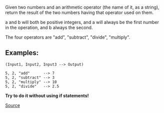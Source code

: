 Given two numbers and an arithmetic operator (the name of it, as a string), return the result of the two numbers having that operator used on them.

a and b will both be positive integers, and a will always be the first number in the operation, and b always the second.

The four operators are "add", "subtract", "divide", "multiply".

## Examples:
```
(Input1, Input2, Input3 --> Output)

5, 2, "add"      --> 7
5, 2, "subtract" --> 3
5, 2, "multiply" --> 10
5, 2, "divide"   --> 2.5
```

**Try to do it without using if statements!**


[Source](https://www.codewars.com/kata/583f158ea20cfcbeb400000a)
